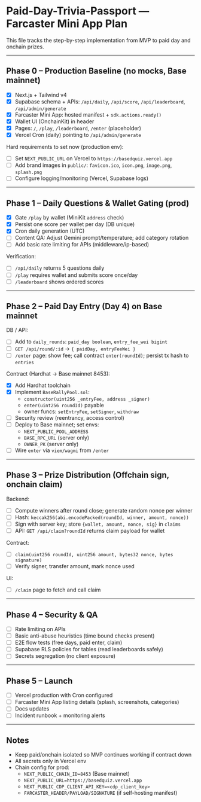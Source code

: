 # Paid-Day-Trivia-Passport — Farcaster Mini App Plan

This file tracks the step-by-step implementation from MVP to paid day and onchain prizes.

---

## Phase 0 – Production Baseline (no mocks, Base mainnet)
- [x] Next.js + Tailwind v4
- [x] Supabase schema + APIs: `/api/daily`, `/api/score`, `/api/leaderboard`, `/api/admin/generate`
- [x] Farcaster Mini App: hosted manifest + `sdk.actions.ready()`
- [x] Wallet UI (OnchainKit) in header
- [x] Pages: `/`, `/play`, `/leaderboard`, `/enter` (placeholder)
- [x] Vercel Cron (daily) pointing to `/api/admin/generate`

Hard requirements to set now (production env):
- [ ] Set `NEXT_PUBLIC_URL` on Vercel to `https://basedquiz.vercel.app`
- [ ] Add brand images in `public/`: `favicon.ico`, `icon.png`, `image.png`, `splash.png`
- [ ] Configure logging/monitoring (Vercel, Supabase logs)

---

## Phase 1 – Daily Questions & Wallet Gating (prod)
- [x] Gate `/play` by wallet (MiniKit `address` check)
- [x] Persist one score per wallet per day (DB unique)
- [x] Cron daily generation (UTC)
- [ ] Content QA: Adjust Gemini prompt/temperature; add category rotation
- [ ] Add basic rate limiting for APIs (middleware/ip-based)

Verification:
- [ ] `/api/daily` returns 5 questions daily
- [ ] `/play` requires wallet and submits score once/day
- [ ] `/leaderboard` shows ordered scores

---

## Phase 2 – Paid Day Entry (Day 4) on Base mainnet
DB / API:
- [ ] Add to `daily_rounds`: `paid_day boolean`, `entry_fee_wei bigint`
- [ ] `GET /api/round/:id` → `{ paidDay, entryFeeWei }`
- [ ] `/enter` page: show fee; call contract `enter(roundId)`; persist tx hash to `entries`

Contract (Hardhat → Base mainnet 8453):
- [x] Add Hardhat toolchain
- [x] Implement `BaseRallyPool.sol`:
  - `constructor(uint256 _entryFee, address _signer)`
  - `enter(uint256 roundId)` payable
  - owner funcs: `setEntryFee`, `setSigner`, `withdraw`
- [ ] Security review (reentrancy, access control)
- [ ] Deploy to Base mainnet; set envs:
  - `NEXT_PUBLIC_POOL_ADDRESS`
  - `BASE_RPC_URL` (server only)
  - `OWNER_PK` (server only)
- [ ] Wire `enter` via `viem/wagmi` from `/enter`

---

## Phase 3 – Prize Distribution (Offchain sign, onchain claim)
Backend:
- [ ] Compute winners after round close; generate random nonce per winner
- [ ] Hash: `keccak256(abi.encodePacked(roundId, winner, amount, nonce))`
- [ ] Sign with server key; store `{wallet, amount, nonce, sig}` in `claims`
- [ ] API: `GET /api/claim?roundId` returns claim payload for wallet

Contract:
- [ ] `claim(uint256 roundId, uint256 amount, bytes32 nonce, bytes signature)`
- [ ] Verify signer, transfer amount, mark nonce used

UI:
- [ ] `/claim` page to fetch and call claim

---

## Phase 4 – Security & QA
- [ ] Rate limiting on APIs
- [ ] Basic anti-abuse heuristics (time bound checks present)
- [ ] E2E flow tests (free days, paid enter, claim)
- [ ] Supabase RLS policies for tables (read leaderboards safely)
- [ ] Secrets segregation (no client exposure)

---

## Phase 5 – Launch
- [ ] Vercel production with Cron configured
- [ ] Farcaster Mini App listing details (splash, screenshots, categories)
- [ ] Docs updates
- [ ] Incident runbook + monitoring alerts

---

## Notes
- Keep paid/onchain isolated so MVP continues working if contract down
- All secrets only in Vercel env
- Chain config for prod:
  - `NEXT_PUBLIC_CHAIN_ID=8453` (Base mainnet)
  - `NEXT_PUBLIC_URL=https://basedquiz.vercel.app`
  - `NEXT_PUBLIC_CDP_CLIENT_API_KEY=<cdp_client_key>`
  - `FARCASTER_HEADER/PAYLOAD/SIGNATURE` (if self-hosting manifest)


